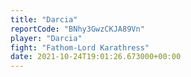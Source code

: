 ```yaml
---
title: "Darcia"
reportCode: "BNhy3GwzCKJA89Vn"
player: "Darcia"
fight: "Fathom-Lord Karathress"
date: 2021-10-24T19:01:26.673000+00:00
---
```

